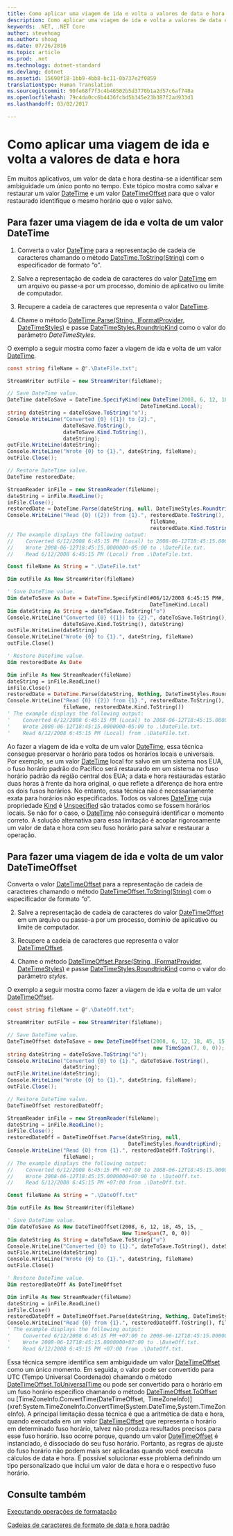 ```yaml
---
title: Como aplicar uma viagem de ida e volta a valores de data e hora
description: Como aplicar uma viagem de ida e volta a valores de data e hora
keywords: .NET, .NET Core
author: stevehoag
ms.author: shoag
ms.date: 07/26/2016
ms.topic: article
ms.prod: .net
ms.technology: dotnet-standard
ms.devlang: dotnet
ms.assetid: 15690f18-1bb9-4bb8-bc11-0b737e2f0859
translationtype: Human Translation
ms.sourcegitcommit: 90fe68f7f3c4b46502b5d3770b1a2d57c6af748a
ms.openlocfilehash: 79c4da0cc6b4436fcbd5b345e23b387f2ad933d1
ms.lasthandoff: 03/02/2017

---
```


# <a name="how-to-round-trip-date-and-time-values"></a>Como aplicar uma viagem de ida e volta a valores de data e hora

Em muitos aplicativos, um valor de data e hora destina-se a identificar sem ambiguidade um único ponto no tempo. Este tópico mostra como salvar e restaurar um valor [DateTime](xref:System.DateTime) e um valor [DateTimeOffset](xref:System.DateTimeOffset) para que o valor restaurado identifique o mesmo horário que o valor salvo.

## <a name="to-round-trip-a-datetime-value"></a>Para fazer uma viagem de ida e volta de um valor DateTime

1. Converta o valor [DateTime](xref:System.DateTime) para a representação de cadeia de caracteres chamando o método [DateTime.ToString(String)](xref:System.DateTime.ToString(System.String)) com o especificador de formato “o”.

2. Salve a representação de cadeia de caracteres do valor [DateTime](xref:System.DateTime) em um arquivo ou passe-a por um processo, domínio de aplicativo ou limite de computador.

3. Recupere a cadeia de caracteres que representa o valor [DateTime](xref:System.DateTime).

4. Chame o método [DateTime.Parse(String, IFormatProvider, DateTimeStyles)](xref:System.DateTime.Parse(System.String,System.IFormatProvider,System.Globalization.DateTimeStyles)) e passe [DateTimeStyles.RoundtripKind](xref:System.Globalization.DateTimeStyles.RoundtripKind) como o valor do parâmetro *DateTimeStyles*.

O exemplo a seguir mostra como fazer a viagem de ida e volta de um valor [DateTime](xref:System.DateTime).

```csharp
const string fileName = @".\DateFile.txt";

StreamWriter outFile = new StreamWriter(fileName);

// Save DateTime value.
DateTime dateToSave = DateTime.SpecifyKind(new DateTime(2008, 6, 12, 18, 45, 15), 
                                           DateTimeKind.Local);
string dateString = dateToSave.ToString("o");      
Console.WriteLine("Converted {0} ({1}) to {2}.", 
                  dateToSave.ToString(), 
                  dateToSave.Kind.ToString(), 
                  dateString);      
outFile.WriteLine(dateString);
Console.WriteLine("Wrote {0} to {1}.", dateString, fileName);
outFile.Close();

// Restore DateTime value.
DateTime restoredDate;

StreamReader inFile = new StreamReader(fileName);
dateString = inFile.ReadLine();
inFile.Close();
restoredDate = DateTime.Parse(dateString, null, DateTimeStyles.RoundtripKind);
Console.WriteLine("Read {0} ({2}) from {1}.", restoredDate.ToString(), 
                                              fileName, 
                                              restoredDate.Kind.ToString());
// The example displays the following output:
//    Converted 6/12/2008 6:45:15 PM (Local) to 2008-06-12T18:45:15.0000000-05:00.
//    Wrote 2008-06-12T18:45:15.0000000-05:00 to .\DateFile.txt.
//    Read 6/12/2008 6:45:15 PM (Local) from .\DateFile.txt.
```

```vb
Const fileName As String = ".\DateFile.txt"

Dim outFile As New StreamWriter(fileName)

' Save DateTime value.
Dim dateToSave As Date = DateTime.SpecifyKind(#06/12/2008 6:45:15 PM#, _
                                              DateTimeKind.Local)
Dim dateString As String = dateToSave.ToString("o")      
Console.WriteLine("Converted {0} ({1}) to {2}.", dateToSave.ToString(), _
                  dateToSave.Kind.ToString(), dateString)      
outFile.WriteLine(dateString)
Console.WriteLine("Wrote {0} to {1}.", dateString, fileName)
outFile.Close()   

' Restore DateTime value.
Dim restoredDate As Date

Dim inFile As New StreamReader(fileName)
dateString = inFile.ReadLine()
inFile.Close()
restoredDate = DateTime.Parse(dateString, Nothing, DateTimeStyles.RoundTripKind)
Console.WriteLine("Read {0} ({2}) from {1}.", restoredDate.ToString(), _
                  fileName, restoredDAte.Kind.ToString())
' The example displays the following output:
'    Converted 6/12/2008 6:45:15 PM (Local) to 2008-06-12T18:45:15.0000000-05:00.
'    Wrote 2008-06-12T18:45:15.0000000-05:00 to .\DateFile.txt.
'    Read 6/12/2008 6:45:15 PM (Local) from .\DateFile.txt.
```

Ao fazer a viagem de ida e volta de um valor [DateTime](xref:System.DateTime), essa técnica consegue preservar o horário para todos os horários locais e universais. Por exemplo, se um valor [DateTime](xref:System.DateTime) local for salvo em um sistema nos EUA, o fuso horário padrão do Pacífico será restaurado em um sistema no fuso horário padrão da região central dos EUA; a data e hora restauradas estarão duas horas à frente da hora original, o que reflete a diferença de hora entre os dois fusos horários. No entanto, essa técnica não é necessariamente exata para horários não especificados. Todos os valores [DateTime](xref:System.DateTime) cuja propriedade [Kind](xref:System.DateTime.Kind) é [Unspecified](xref:System.DateTimeKind.Unspecified) são tratados como se fossem horários locais. Se não for o caso, o [DateTime](xref:System.DateTime) não conseguirá identificar o momento correto. A solução alternativa para essa limitação é acoplar rigorosamente um valor de data e hora com seu fuso horário para salvar e restaurar a operação.

## <a name="to-round-trip-a-datetimeoffset-value"></a>Para fazer uma viagem de ida e volta de um valor DateTimeOffset

Converta o valor [DateTimeOffset](xref:System.DateTimeOffset) para a representação de cadeia de caracteres chamando o método [DateTimeOffset.ToString(String)](xref:System.DateTimeOffset.ToString(System.String)) com o especificador de formato “o”.

2. Salve a representação de cadeia de caracteres do valor [DateTimeOffset](xref:System.DateTimeOffset) em um arquivo ou passe-a por um processo, domínio de aplicativo ou limite de computador.

3. Recupere a cadeia de caracteres que representa o valor [DateTimeOffset](xref:System.DateTimeOffset).

4. Chame o método [DateTimeOffset.Parse(String, IFormatProvider, DateTimeStyles)](xref:System.DateTimeOffset.Parse(System.String,System.IFormatProvider,System.Globalization.DateTimeStyles)) e passe [DateTimeStyles.RoundtripKind](xref:System.Globalization.DateTimeStyles.RoundtripKind) como o valor do parâmetro *styles*.

O exemplo a seguir mostra como fazer a viagem de ida e volta de um valor [DateTimeOffset](xref:System.DateTimeOffset).

```csharp
const string fileName = @".\DateOff.txt";

StreamWriter outFile = new StreamWriter(fileName);

// Save DateTime value.
DateTimeOffset dateToSave = new DateTimeOffset(2008, 6, 12, 18, 45, 15, 
                                               new TimeSpan(7, 0, 0));
string dateString = dateToSave.ToString("o");      
Console.WriteLine("Converted {0} to {1}.", dateToSave.ToString(), 
                  dateString);      
outFile.WriteLine(dateString);
Console.WriteLine("Wrote {0} to {1}.", dateString, fileName);
outFile.Close();

// Restore DateTime value.
DateTimeOffset restoredDateOff;

StreamReader inFile = new StreamReader(fileName);
dateString = inFile.ReadLine();
inFile.Close();
restoredDateOff = DateTimeOffset.Parse(dateString, null, 
                                       DateTimeStyles.RoundtripKind);
Console.WriteLine("Read {0} from {1}.", restoredDateOff.ToString(), 
                  fileName);
// The example displays the following output:
//    Converted 6/12/2008 6:45:15 PM +07:00 to 2008-06-12T18:45:15.0000000+07:00.
//    Wrote 2008-06-12T18:45:15.0000000+07:00 to .\DateOff.txt.
//    Read 6/12/2008 6:45:15 PM +07:00 from .\DateOff.txt.
```

```vb
Const fileName As String = ".\DateOff.txt"

Dim outFile As New StreamWriter(fileName)

' Save DateTime value.
Dim dateToSave As New DateTimeOffset(2008, 6, 12, 18, 45, 15, _
                                     New TimeSpan(7, 0, 0))
Dim dateString As String = dateToSave.ToString("o")      
Console.WriteLine("Converted {0} to {1}.", dateToSave.ToString(), dateString)      
outFile.WriteLine(dateString)
Console.WriteLine("Wrote {0} to {1}.", dateString, fileName)
outFile.Close()   

' Restore DateTime value.
Dim restoredDateOff As DateTimeOffset

Dim inFile As New StreamReader(fileName)
dateString = inFile.ReadLine()
inFile.Close()
restoredDateOff = DateTimeOffset.Parse(dateString, Nothing, DateTimeStyles.RoundTripKind)
Console.WriteLine("Read {0} from {1}.", restoredDateOff.ToString(), fileName)
' The example displays the following output:
'    Converted 6/12/2008 6:45:15 PM +07:00 to 2008-06-12T18:45:15.0000000+07:00.
'    Wrote 2008-06-12T18:45:15.0000000+07:00 to .\DateOff.txt.
'    Read 6/12/2008 6:45:15 PM +07:00 from .\DateOff.txt.
```

Essa técnica sempre identifica sem ambiguidade um valor [DateTimeOffset](xref:System.DateTimeOffset) como um único momento. Em seguida, o valor pode ser convertido para UTC (Tempo Universal Coordenado) chamando o método [DateTimeOffset.ToUniversalTime](xref:System.DateTimeOffset.ToUniversalTime) ou pode ser convertido para o horário em um fuso horário específico chamando o método [DateTimeOffset.ToOffset](xref:System.DateTimeOffset.ToOffset(System.TimeSpan)) ou [TimeZoneInfo.ConvertTime(DateTimeOffset, TimeZoneInfo)](xref:System.TimeZoneInfo.ConvertTime(System.DateTime,System.TimeZoneInfo). A principal limitação dessa técnica é que a aritmética de data e hora, quando executada em um valor [DateTimeOffset](xref:System.DateTimeOffset) que representa o horário em determinado fuso horário, talvez não produza resultados precisos para esse fuso horário. Isso ocorre porque, quando um valor [DateTimeOffset](xref:System.DateTimeOffset) é instanciado, é dissociado do seu fuso horário. Portanto, as regras de ajuste do fuso horário não podem mais ser aplicadas quando você executa cálculos de data e hora. É possível solucionar esse problema definindo um tipo personalizado que inclui um valor de data e hora e o respectivo fuso horário.

## <a name="see-also"></a>Consulte também

[Executando operações de formatação](performing-formatting-operations.md)

[Cadeias de caracteres de formato de data e hora padrão](standard-datetime.md)


